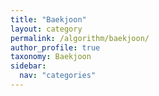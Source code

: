 ```yaml
---
title: "Baekjoon"
layout: category
permalink: /algorithm/baekjoon/
author_profile: true
taxonomy: Baekjoon
sidebar:
  nav: "categories"
---
```

